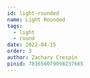 ```yaml
---
id: light-rounded
name: Light Rounded
tags:
  - light
  - round
date: 2022-04-15
order: 3
author: Zachary Crespin
pinid: 781656079098237665
---
```

